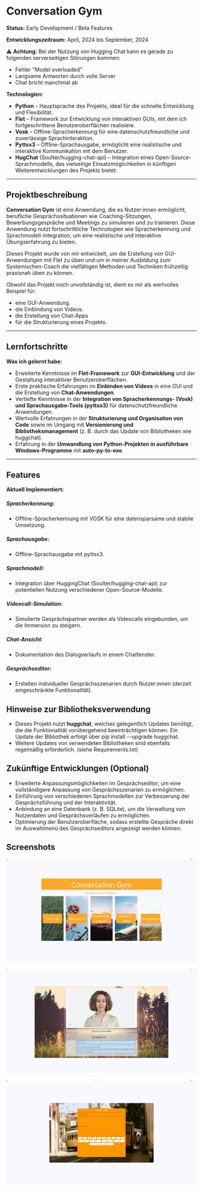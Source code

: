 # Conversation Gym

**Status:** 
Early Development / Beta Features

**Entwicklungszeitraum:** 
		April, 2024 bis September, 2024

⚠️ **Achtung:** Bei der Nutzung von Hugging Chat kann es gerade zu folgenden serverseitigen Störungen kommen:
- Fehler "Model overloaded"
- Langsame Antworten durch volle Server
- Chat bricht manchmal ab

**Technologien:** 
- **Python** – Hauptsprache des Projekts, ideal für die schnelle Entwicklung und Flexibilität.
- **Flet** – Framework zur Entwicklung von interaktiven GUIs, mit dem ich fortgeschrittene Benutzeroberflächen realisiere.
- **Vosk** – Offline-Spracherkennung für eine datenschutzfreundliche und zuverlässige Sprachinteraktion.
- **Pyttsx3** – Offline-Sprachausgabe, ermöglicht eine realistische und interaktive Kommunikation mit dem Benutzer.
- **HugChat** (Soulter/hugging-chat-api) – Integration eines Open-Source-Sprachmodells, das vielseitige Einsatzmöglichkeiten in künftigen Weiterentwicklungen des Projekts bietet.
---

## **Projektbeschreibung** 
**Conversation Gym** ist eine Anwendung, die es Nutzer:innen ermöglicht, berufliche Gesprächssituationen wie Coaching-Sitzungen, Bewerbungsgespräche und Meetings zu simulieren und zu trainieren. Diese Anwendung nutzt fortschrittliche Technologien wie Spracherkennung und Sprachmodell-Integration, um eine realistische und interaktive Übungserfahrung zu bieten. 

Dieses Projekt wurde von mir entwickelt, um die Erstellung von GUI-Anwendungen mit Flet zu üben und um in meiner Ausbildung zum Systemischen-Coach die vielfältigen Methoden und Techniken frühzeitig praxisnah üben zu können.

Obwohl das Projekt noch unvollständig ist, dient es mir als wertvolles Beispiel für: 
- eine GUI-Anwendung.
- die Einbindung von Videos.
- die Erstellung von Chat-Apps 
- für die Strukturierung eines Projekts.

---
## **Lernfortschritte** 

**Was ich gelernt habe:** 
- Erweiterte Kenntnisse im **Flet-Framework** zur **GUI-Entwicklung** und der Gestaltung interaktiver Benutzeroberflächen.
- Erste praktische Erfahrungen im **Einbinden von Videos** in eine GUI und die Erstellung von **Chat-Anwendungen**.
- Vertiefte Kenntnisse in der **Integration von Spracherkennungs- (Vosk) und Sprachausgabe-Tools (pyttsx3)** für datenschutzfreundliche Anwendungen.
- Wertvolle Erfahrungen in der **Strukturierung und Organisation von Code** sowie im Umgang mit **Versionierung und Bibliotheksmanagement** (z. B. durch das Update von Bibliotheken wie huggchat).
- Erfahrung in der **Umwandlung von Python-Projekten in ausführbare Windows-Programme** mit **auto-py-to-exe**.
---
## **Features**
**Aktuell Implementiert:**
##### **Spracherkennung:**
- Offline-Spracherkennung mit VOSK für eine datensparsame und stabile Umsetzung.
##### **Sprachausgabe:**
- Offline-Sprachausgabe mit pyttsx3.
##### **Sprachmodell:**
- Integration über HuggingChat (Soulter/hugging-chat-api) zur potentiellen Nutzung verschiedener Open-Source-Modelle.
##### **Videocall-Simulation:**
  - Simulierte Gesprächspartner werden als Videocalls eingebunden, um die Immersion zu steigern.
##### **Chat-Ansicht:**
- Dokumentation des Dialogverlaufs in einem Chatfenster.
##### **Gesprächseditor:**
- Erstellen individueller Gesprächsszenarien durch Nutzer:innen (derzeit eingeschränkte Funktionalität).

## **Hinweise zur Bibliotheksverwendung** 
- Dieses Projekt nutzt **huggchat**, welches gelegentlich Updates benötigt, die die Funktionalität vorübergehend beeinträchtigen können. Ein Update der Bibliothek erfolgt über pip install --upgrade huggchat.
- Weitere Updates von verwendeten Bibliotheken sind ebenfalls regelmäßig erforderlich. (siehe Requirements.txt)

## **Zukünftige Entwicklungen (Optional)**  
- Erweiterte Anpassungsmöglichkeiten im Gesprächseditor, um eine vollständigere Anpassung von Gesprächsszenarien zu ermöglichen.
- Einführung von verschiedenen Sprachmodellen zur Verbesserung der Gesprächsführung und der Interaktivität.
- Anbindung an eine Datenbank (z. B. SQLite), um die Verwaltung von Nutzerdaten und Gesprächsverläufen zu ermöglichen.
- Optimierung der Benutzeroberfläche, sodass erstellte Gespräche direkt im Auswahlmenü des Gesprächseditors angezeigt werden können.
## Screenshots
![image](https://github.com/tkarrergit/Conversation_Gym/blob/main/Coversation_Gym_Screenshot_1.jpg?raw=true)

![image](https://github.com/tkarrergit/Conversation_Gym/blob/main/Coversation_Gym_Screenshot_2.jpg?raw=true)

![image](https://github.com/tkarrergit/Conversation_Gym/blob/main/Coversation_Gym_Screenshot_3.jpg?raw=true)
